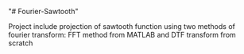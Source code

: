 "# Fourier-Sawtooth" 

Project include projection of sawtooth function using two methods of fourier transform: FFT method from MATLAB and DTF transform from scratch
